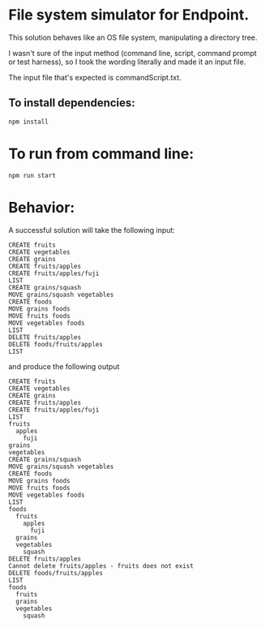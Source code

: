 # File system simulator for Endpoint.

This solution behaves like an OS file system, manipulating a directory tree.

I wasn't sure of the input method (command line, script, command prompt or test harness), so I took the wording literally and made it an input file.

The input file that's expected is commandScript.txt.

## To install dependencies:

```
npm install
```

# To run from command line:

```
npm run start
```

# Behavior:

A successful solution will take the following input:

```
CREATE fruits
CREATE vegetables
CREATE grains
CREATE fruits/apples
CREATE fruits/apples/fuji
LIST
CREATE grains/squash
MOVE grains/squash vegetables
CREATE foods
MOVE grains foods
MOVE fruits foods
MOVE vegetables foods
LIST
DELETE fruits/apples
DELETE foods/fruits/apples
LIST
```

and produce the following output

```
CREATE fruits
CREATE vegetables
CREATE grains
CREATE fruits/apples
CREATE fruits/apples/fuji
LIST
fruits
  apples
    fuji
grains
vegetables
CREATE grains/squash
MOVE grains/squash vegetables
CREATE foods
MOVE grains foods
MOVE fruits foods
MOVE vegetables foods
LIST
foods
  fruits
    apples
      fuji
  grains
  vegetables
    squash
DELETE fruits/apples
Cannot delete fruits/apples - fruits does not exist
DELETE foods/fruits/apples
LIST
foods
  fruits
  grains
  vegetables
    squash
```
